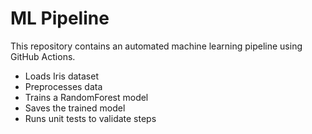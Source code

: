 # ML Pipeline

This repository contains an automated machine learning pipeline using GitHub Actions.

- Loads Iris dataset
- Preprocesses data
- Trains a RandomForest model
- Saves the trained model
- Runs unit tests to validate steps
